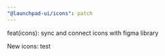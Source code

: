 ```yaml
---
"@launchpad-ui/icons": patch
---
```


feat(icons): sync and connect icons with figma library

New icons: test

